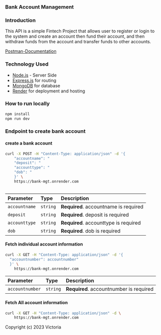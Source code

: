 ### Bank Account Management

### Introduction

This API is a simple Fintech Project that allows user to register or login to the system and create an account then fund their account, and then withdraw funds from the account and transfer funds to other accounts.

[Postman-Documentation](https://documenter.getpostman.com/view/15379432/2s9Y5crzhB)

### Technology Used

- [Node.js](https://nodejs.org/) - Server Side
- [Express.js](https://expressjs.com/) for routing
- [MongoDB](https://www.cloud.mongodb.com/) for database
- [Render](https://dashboard.render.com/) for deployment and hosting

### How to run locally

```bash
npm install
npm run dev
```

### Endpoint to create bank account

#### create a bank account

```bash
curl -X POST -H "Content-Type: application/json" -d '{
    "accountname": "
    "deposit": "
    "accounttype": "
    "dob": "
    }' \
    https://bank-mgt.onrender.com
   
```

| Parameter  | Type     | Description                        |
| :--------- | :------- | :--------------------------------- |
| `accountname`     | `string` | **Required**. accountname is required     |
| `deposit`    | `string` | **Required**. deposit is required    |
| `accounttype` | `string` | **Required**. accounttype is required |
| `dob`    | `string` | **Required**. dob is required    |

#### Fetch individual account information

```bash
curl -X GET -H "Content-Type: application/json" -d '{
  "accountnumber": accountnumber"
  }' \
    https://bank-mgt.onrender.com
```

| Parameter | Type     | Description                       |
| :-------- | :------- | :-------------------------------- |
| `accountnumber`    | `string` | **Required**. accountnumber is required    |

####  Fetch All account information

```bash
curl -X GET -H "Content-Type: application/json" -d \
    https://bank-mgt.onrender.com
```

Copyright (c) 2023 Victoria
